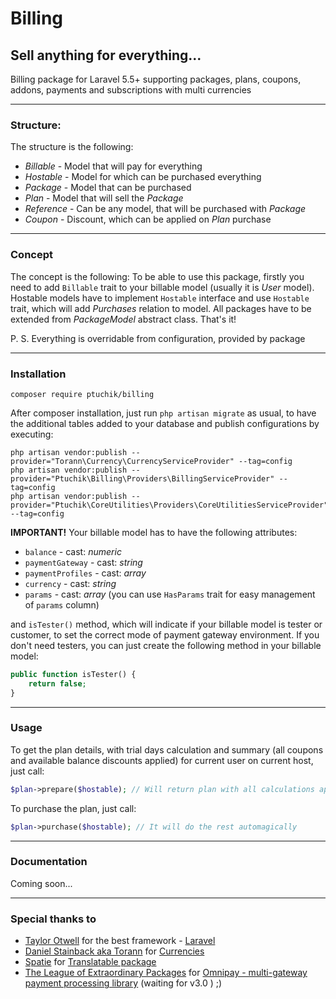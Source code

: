 # Billing
## Sell anything for everything...

Billing package for Laravel 5.5+ supporting packages, plans, coupons, addons, payments and subscriptions with multi currencies

---

### Structure:
The structure is the following:
- *Billable* - Model that will pay for everything
- *Hostable* - Model for which can be purchased everything
- *Package* - Model that can be purchased
- *Plan* - Model that will sell the *Package*
- *Reference* - Can be any model, that will be purchased with *Package*
- *Coupon* - Discount, which can be applied on *Plan* purchase

---

### Concept
The concept is the following:
To be able to use this package, firstly you need to add `Billable` trait to your billable model (usually it is *User* model).
Hostable models have to implement `Hostable` interface and use `Hostable` trait, which will add *Purchases* relation to model.
All packages have to be extended from *PackageModel* abstract class.
That's it!

P. S. Everything is overridable from configuration, provided by package

---

### Installation
```
composer require ptuchik/billing
```

After composer installation, just run `php artisan migrate` as usual, to have the additional tables added to your database and publish configurations by executing:

```
php artisan vendor:publish --provider="Torann\Currency\CurrencyServiceProvider" --tag=config
php artisan vendor:publish --provider="Ptuchik\Billing\Providers\BillingServiceProvider" --tag=config
php artisan vendor:publish --provider="Ptuchik\CoreUtilities\Providers\CoreUtilitiesServiceProvider" --tag=config
```

**IMPORTANT!**
Your billable model has to have the following attributes:
- `balance` - cast: _numeric_
- `paymentGateway` - cast: _string_
- `paymentProfiles` - cast: _array_
- `currency` - cast: _string_
- `params` - cast: _array_ (you can use `HasParams` trait for easy management of `params` column)

and `isTester()` method, which will indicate if your billable model is tester or customer, to set the correct mode of payment gateway environment. If you don't need testers, you can just create the following method in your billable model:

```php
public function isTester() {
    return false;
}
```

---

### Usage

To get the plan details, with trial days calculation and summary (all coupons and available balance discounts applied) for current user on current host, just call:

```php
$plan->prepare($hostable); // Will return plan with all calculations applied for logged in user
```

To purchase the plan, just call:

```php
$plan->purchase($hostable); // It will do the rest automagically
```

---

### Documentation

Coming soon...

---

### Special thanks to

- [Taylor Otwell](mailto:taylor@laravel.com) for the best framework -  [Laravel](https://laravel.com/)
- [Daniel Stainback aka Torann](mailto:torann@gmail.com) for [Currencies](http://lyften.com/projects/laravel-currency/)
- [Spatie](mailto:info@spatie.be) for [Translatable package](https://github.com/spatie/laravel-translatable)
- [The League of Extraordinary Packages](http://thephpleague.com) for [Omnipay - multi-gateway payment processing library](https://omnipay.thephpleague.com/) (waiting for v3.0 ) ;)
